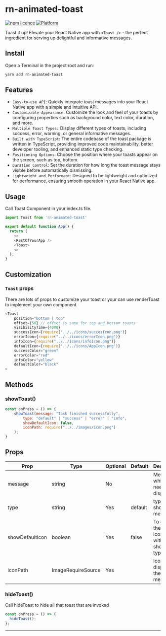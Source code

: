 # rn-animated-toast

[![npm licence](http://img.shields.io/npm/l/react-native-slider.svg?style=flat-square)](https://www.npmjs.com/package/rn-animated-toast "View this project on npm")
[![Platform](https://img.shields.io/badge/platform-ios%20%7C%20android-989898.svg?style=flat-square)](https://www.npmjs.com/package/rn-animated-toast "View this project on npm")

Toast it up! Elevate your React Native app with `<Toast />` - the perfect ingredient for serving up delightful and informative messages.

## Install

Open a Terminal in the project root and run:

```sh
yarn add rn-animated-toast
```

## Features

- `Easy-to-use API`: Quickly integrate toast messages into your React Native app with a simple and intuitive API.
- `Customizable Appearance`: Customize the look and feel of your toasts by configuring properties such as background color, text color, duration, and more.
- `Multiple Toast Types:` Display different types of toasts, including success, error, warning, or general informative messages.
- `Built with TypeScript`: The entire codebase of the toast package is written in TypeScript, providing improved code maintainability, better developer tooling, and enhanced static type checking.
- `Positioning Options`: Choose the position where your toasts appear on the screen, such as top, bottom.
- `Duration Control`: Set the duration for how long the toast message stays visible before automatically dismissing.
- `Lightweight and Performant`: Designed to be lightweight and optimized for performance, ensuring smooth operation in your React Native app.

## Usage

Call Toast Component in your index.ts file.

```js
import Toast from 'rn-animated-toast'

export default function App() {
  return (
    <>
    <RestOfYourApp />
    <Toast>
    <>
  );
}
```

## Customization

### `Toast` props

There are lots of props to customize your toast or your can use renderToast to implement your own component.

```js
<Toast
    position="bottom | top"
    offset={50} // offset is same for top and bottom toasts
    visibilityTime={4000}
    successIcon={require("../../icons/succesIcon.png")}
    errorIcon={require("../../icons/errorIcon.png")}
    infoIcon={require("../../icons/infoIcon.png")}
    defaultIcon={require('../../icons/AppIcon.png')}
    successColor="green"
    errorColor="red"
    infoColor="yellow"
    defaultColor="black"
>
```

## Methods

### showToast()

```js
const onPress = () => {
    showToast(message: "Task finished successfully",
        type: "default" | "success" | "error" | "info",
        showDefaultIcon: false,
        iconPath: require("../../images/icon.png")
    );
}
```

## Props

| Prop            | Type               | Optional | Default | Description                                              |
| --------------- | ------------------ | -------- | ------- | -------------------------------------------------------- |
| message         | string             | No       |         | Message which is need to be displayed                    |
| type            | string             | Yes      | default | type of showing message                                  |
| showDefaultIcon | boolean            | Yes      | false   | To display the default icon , without showing type icons |
| iconPath        | ImageRequireSource | Yes      |         | Icon to display in the toast message                     |

### hideToast()

Call hideToast to hide all that toast that are invoked

```js
const onPress = () => {
  hideToast();
};
```

---
